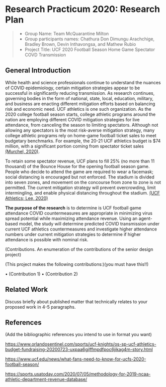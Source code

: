 # Research Practicum 2020: Research Plan 


> * Group Name: Team McQuarantine Milton
> * Group participants names: Chathura Don Dimungu Arachchige, Bradley Brown, Devin Inthavongsa, and Mathew Rubio
> * Project Title: UCF 2020 Football Season Home Game Spectator COVD Transmission 

## General Introduction

While health and science professionals continue to understand the nuances of COVID epidemiology, 
certain mitigation strategies appear to be successful in significantly reducing transmission. 
As research continues, governing bodies in the form of national, state, local, education, military, 
and business are enacting different mitigation efforts based on balancing risk and economic need. 
UCF athletics is one such organization. As the 2020 college football season starts, 
college athletic programs around the nation are employing different COVID mitigation strategies for live attendance, 
from canceling the season to limiting spectators. 
Although not allowing any spectators is the most risk-averse mitigation strategy, 
many college athletic programs rely on home-game football ticket sales to meet budgetary benchmarks. 
For example, the 20-21 UCF athletics budget is $74 million, 
with a significant portion coming from spectator ticket sales 
[(Murchel, 2020)](https://www.orlandosentinel.com/sports/ucf-knights/os-sp-ucf-athletics-budget-fundraising-20200723-uxpaa6gjlffmpdfpoc6jikag4m-story.html).

To retain some spectator revenue, UCF plans to fill 25% (no more than 11 thousand) of the Bounce House for the opening football season game. 
People who decide to attend the game are required to wear a facemask; social distancing is encouraged but not enforced. 
The stadium is divided into seven zones, and movement on the concourse from zone to zone is not permitted. 
The current mitigation strategy will prevent overcrowding, limit intermingling, and enable physical distancing throughout the stadium.
[(UCF Athletics; Lee, 2020)](https://www.ucf.edu/news/what-fans-need-to-know-for-ucfs-2020-football-season/)

**The purpose of the research** is to determine is UCF football game attendance COVID countermeasures are appropriate 
in minimizing virus spread potential while maximizing attendance revenue. Using an agent-based model, 
the study will determine predicted COVID transmission under current UCF athletics countermeasures and investigate 
higher attendance numbers under current mitigation strategies to determine if higher attendance is possible with 
nominal risk.


(Contributions. An enumeration of the contributions of the senior design project)

(This project makes the following contributions:)(you must have this!!)

•	(Contribution 1)
•	(Contribution 2)


## Related Work

Discuss briefly about published matter that technically relates to your proposed work in 4-5 paragraphs.

## References 
(Add the bibliographic references you intend to use in format you want)

https://www.orlandosentinel.com/sports/ucf-knights/os-sp-ucf-athletics-budget-fundraising-20200723-uxpaa6gjlffmpdfpoc6jikag4m-story.html

https://www.ucf.edu/news/what-fans-need-to-know-for-ucfs-2020-football-season/

https://sports.usatoday.com/2020/07/05/methodology-for-2019-ncaa-athletic-department-revenue-database/





